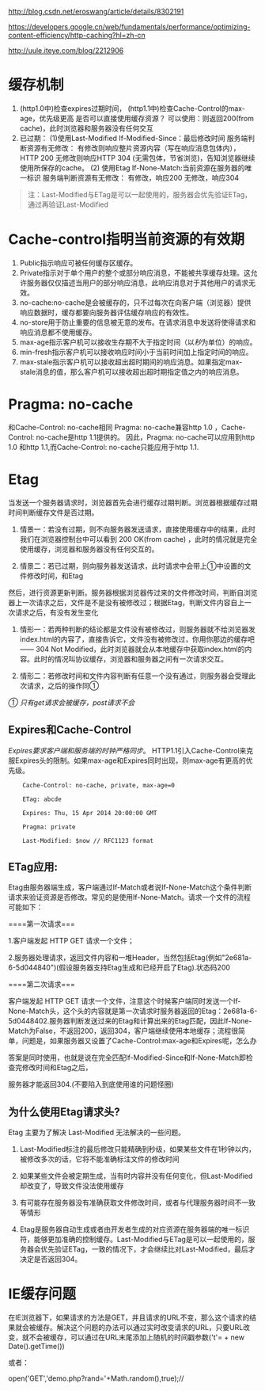 http://blog.csdn.net/eroswang/article/details/8302191

https://developers.google.cn/web/fundamentals/performance/optimizing-content-efficiency/http-caching?hl=zh-cn

http://uule.iteye.com/blog/2212906

# 缓存机制
1. (http1.0中)检查expires过期时间，
   (http1.1中)检查Cache-Control的max-age，优先级更高
   是否可以直接使用缓存资源？
可以使用：则返回200(from cache)，此时浏览器和服务器没有任何交互
2. 已过期：
(1)使用Last-Modified
If-Modified-Since：最后修改时间
服务端判断资源有无修改：
有修改则响应整片资源内容（写在响应消息包体内），HTTP 200
无修改则响应HTTP 304 (无需包体，节省浏览)，告知浏览器继续使用所保存的cache。
(2) 使用Etag
If-None-Match:当前资源在服务器的唯一标识
服务端判断资源有无修改：
有修改，响应200
无修改，响应304

> 注：Last-Modified与ETag是可以一起使用的，服务器会优先验证ETag，通过再验证Last-Modified

# Cache-control指明当前资源的有效期
1. Public指示响应可被任何缓存区缓存。
2. Private指示对于单个用户的整个或部分响应消息，不能被共享缓存处理。这允许服务器仅仅描述当用户的部分响应消息，此响应消息对于其他用户的请求无效。
3. no-cache:no-cache是会被缓存的，只不过每次在向客户端（浏览器）提供响应数据时，缓存都要向服务器评估缓存响应的有效性。
4. no-store用于防止重要的信息被无意的发布。在请求消息中发送将使得请求和响应消息都不使用缓存。
5. max-age指示客户机可以接收生存期不大于指定时间（以*秒*为单位）的响应。
6. min-fresh指示客户机可以接收响应时间小于当前时间加上指定时间的响应。
7. max-stale指示客户机可以接收超出超时期间的响应消息。如果指定max-stale消息的值，那么客户机可以接收超出超时期指定值之内的响应消息。

# Pragma: no-cache
和Cache-Control: no-cache相同
Pragma: no-cache兼容http 1.0 ，Cache-Control: no-cache是http 1.1提供的。
因此，Pragma: no-cache可以应用到http 1.0 和http 1.1,而Cache-Control: no-cache只能应用于http 1.1.

# Etag

当发送一个服务器请求时，浏览器首先会进行缓存过期判断。浏览器根据缓存过期时间判断缓存文件是否过期。

1. 情景一：若没有过期，则不向服务器发送请求，直接使用缓存中的结果，此时我们在浏览器控制台中可以看到 200 OK(from cache) ，此时的情况就是完全使用缓存，浏览器和服务器没有任何交互的。

2. 情景二：若已过期，则向服务器发送请求，此时请求中会带上①中设置的文件修改时间，和Etag

然后，进行资源更新判断。服务器根据浏览器传过来的文件修改时间，判断自浏览器上一次请求之后，文件是不是没有被修改过；根据Etag，判断文件内容自上一次请求之后，有没有发生变化

1. 情形一：若两种判断的结论都是文件没有被修改过，则服务器就不给浏览器发index.html的内容了，直接告诉它，文件没有被修改过，你用你那边的缓存吧—— 304 Not Modified，此时浏览器就会从本地缓存中获取index.html的内容。此时的情况叫协议缓存，浏览器和服务器之间有一次请求交互。

2. 情形二：若修改时间和文件内容判断有任意一个没有通过，则服务器会受理此次请求，之后的操作同①

*① 只有get请求会被缓存，post请求不会*

## Expires和Cache-Control

*Expires要求客户端和服务端的时钟严格同步*。
HTTP1.1引入Cache-Control来克服Expires头的限制。如果max-age和Expires同时出现，则max-age有更高的优先级。
```
    Cache-Control: no-cache, private, max-age=0

    ETag: abcde

    Expires: Thu, 15 Apr 2014 20:00:00 GMT

    Pragma: private

    Last-Modified: $now // RFC1123 format
```

## ETag应用:

Etag由服务器端生成，客户端通过If-Match或者说If-None-Match这个条件判断请求来验证资源是否修改。常见的是使用If-None-Match。请求一个文件的流程可能如下：

====第一次请求===

1.客户端发起 HTTP GET 请求一个文件；

2.服务器处理请求，返回文件内容和一堆Header，当然包括Etag(例如"2e681a-6-5d044840")(假设服务器支持Etag生成和已经开启了Etag).状态码200

====第二次请求===

客户端发起 HTTP GET 请求一个文件，注意这个时候客户端同时发送一个If-None-Match头，这个头的内容就是第一次请求时服务器返回的Etag：2e681a-6-5d0448402.服务器判断发送过来的Etag和计算出来的Etag匹配，因此If-None-Match为False，不返回200，返回304，客户端继续使用本地缓存；流程很简单，问题是，如果服务器又设置了Cache-Control:max-age和Expires呢，怎么办

答案是同时使用，也就是说在完全匹配If-Modified-Since和If-None-Match即检查完修改时间和Etag之后，

服务器才能返回304.(不要陷入到底使用谁的问题怪圈)

## 为什么使用Etag请求头?

Etag 主要为了解决 Last-Modified 无法解决的一些问题。

1. Last-Modified标注的最后修改只能精确到秒级，如果某些文件在1秒钟以内，被修改多次的话，它将不能准确标注文件的修改时间

2. 如果某些文件会被定期生成，当有时内容并没有任何变化，但Last-Modified却改变了，导致文件没法使用缓存

3. 有可能存在服务器没有准确获取文件修改时间，或者与代理服务器时间不一致等情形

4. Etag是服务器自动生成或者由开发者生成的对应资源在服务器端的唯一标识符，能够更加准确的控制缓存。Last-Modified与ETag是可以一起使用的，服务器会优先验证ETag，一致的情况下，才会继续比对Last-Modified，最后才决定是否返回304。

# IE缓存问题

在IE浏览器下，如果请求的方法是GET，并且请求的URL不变，那么这个请求的结果就会被缓存。解决这个问题的办法可以通过实时改变请求的URL，只要URL改变，就不会被缓存，可以通过在URL末尾添加上随机的时间戳参数('t'= + new Date().getTime())

或者：

open('GET','demo.php?rand='+Math.random(),true);//
